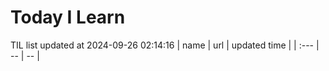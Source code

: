 # Today I Learn 
TIL list updated at 2024-09-26 02:14:16
| name | url | updated time |
| :--- | -- | -- |
